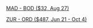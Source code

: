 [MAD - BOD ($32, Aug 27)](https://www.google.com/travel/flights/search?tfs=CBwQAhojagwIAxIIL20vMDU2X3kSCjIwMjMtMDgtMjdyBwgBEgNCT0RwAYIBCwj___________8BQAFIAZgBAg&tfu=EgIIASIYCgZEanRzUWIKBkRqdHNRYgoGRGp0c1Fi)

[ZUR - ORD ($487, Jun 21 - Oct 4)](https://www.google.com/travel/flights/search?tfs=CBwQAhogagcIARIDWlJIEgoyMDIzLTA2LTIxcgcIARIDT1JEKAAaIGoHCAESA09SRBIKMjAyMy0xMC0wNHIHCAESA1pSSCgAcAGCAQsI____________AUABSAGYAQE&tfu=EgIIASInCgV2eGdYZwoGYUNOclRiCgZpNVNrR2YSBmFkOE1XZRIGYWQ4TVdl)
